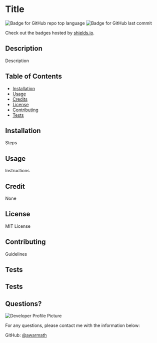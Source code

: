 # Title
  ![Badge for GitHub repo top language](https://img.shields.io/github/languages/top/awarmath/readme-generator?style=flat&logo=appveyor) ![Badge for GitHub last commit](https://img.shields.io/github/last-commit/awarmath/readme-generator?style=flat&logo=appveyor)
  
  Check out the badges hosted by [shields.io](https://shields.io/).
  
  
  ## Description 
    
  Description
  ## Table of Contents
  * [Installation](#installation)
  * [Usage](#usage)
  * [Credits](#credits)
  * [License](#license)
  * [Contributing](#contributing)
  * [Tests](#tests)
  
  ## Installation
    
  Steps
  
  ## Usage 
    
  Instructions
    
  ## Credit
        
  None
  
  ## License
  
  MIT License
    
  ## Contributing
        
  Guidelines
      
  ## Tests
            
  Tests
  ---
  
  ## Questions?
  
  ![Developer Profile Picture](https://avatars3.githubusercontent.com/u/70709676?v=4) 
  
  For any questions, please contact me with the information below:
 
  GitHub: [@awarmath](https://api.github.com/users/awarmath)
  